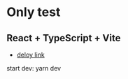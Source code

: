 # Only test

## React + TypeScript + Vite

- [deloy link](https://only-test-t.netlify.app/)

start dev: yarn dev

